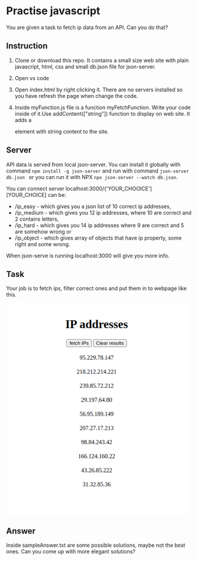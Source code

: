 # Practise javascript
You are given a task to fetch ip data from an API. Can you do that?

## Instruction
1. Clone or download this repo.
  It contains a small size web site with plain javascript, html, css and small db.json file for json-server.

2. Open vs code
3. Open index.html by right clicking it. There are no servers installed so you have refresh the page when change the code.
4. Inside myFunction.js file is a function myFetchFunction. Write your code inside of it.Use addContent(["string"]) function 
  to display on web site. It adds a <div> element with string content to the site.

## Server
API data is served from local json-server. You can install it globally with command 
`npm install -g json-server` and run with command `json-server db.json ` 
or you can run it with NPX `npx json-server --watch db.json`.

You can connect server localhost:3000/{'YOUR_CHOOICE']
[YOUR_CHOICE] can be:
* /ip_easy - which gives you a json list of 10 correct ip addresses,
* /ip_medium - which gives you 12 ip addresses, where 10 are correct and 2 contains letters,
* /ip_hard - which gives you 14 ip addresses where 9 are correct and 5 are somehow wrong or
* /ip_object - which gives array of objects that have ip property, some right and some wrong.

When json-serve is running localhost:3000 will give you more info.

## Task
Your job is to fetch ips, filter correct ones and put them in to webpage like this. 

![Alt text](images/ip-addresses.png?raw=true)

## Answer
Inside sampleAnswer.txt are some possible solutions, maybe not the best ones. Can you come up with more elegant solutions?
